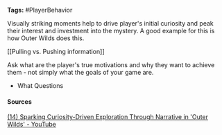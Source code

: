 **Tags:** #PlayerBehavior 

Visually striking moments help to drive player's initial curiosity and peak their interest and investment into the mystery. A good example for this is how Outer Wilds does this.

[[Pulling vs. Pushing information]]

Ask what are the player's true motivations and why they want to achieve them - not simply what the goals of your game are.
- What Questions 
#### Sources
[(14) Sparking Curiosity-Driven Exploration Through Narrative in 'Outer Wilds' - YouTube](https://www.youtube.com/watch?v=QaGu9tGCNbI&t=1477s&ab_channel=GDC)